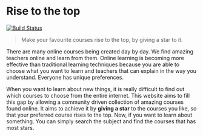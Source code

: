# Rise to the top

[![Build Status](https://travis-ci.com/sabbiu/makecoursesfly.svg?token=CpEJzM7gZjJchFi5esah&branch=master)](https://travis-ci.com/sabbiu/makecoursesfly)

> Make your favourite courses rise to the top, by giving a star to it.

There are many online courses being created day by day. We find amazing teachers online and learn from them. Online learning is becoming more effective than traditional learning techniques because you are able to choose what you want to learn and teachers that can explain in the way you understand. Everyone has unique preferences.

When you want to learn about new things, it is really difficult to find out which courses to choose from the entire internet. This website aims to fill this gap by allowing a community driven collection of amazing courses found online. It aims to achieve it by **giving a star** to the courses you like, so that your preferred course rises to the top. Now, if you want to learn about something. You can simply search the subject and find the courses that has most stars.
